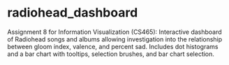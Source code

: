 # radiohead_dashboard
Assignment 8 for Information Visualization (CS465): Interactive dashboard of Radiohead songs and albums allowing investigation into the relationship between gloom index, valence, and percent sad. Includes dot histograms and a bar chart with tooltips, selection brushes, and bar chart selection. 
